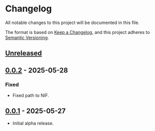 # Changelog

All notable changes to this project will be documented in this file.

The format is based on [Keep a Changelog](https://keepachangelog.com/en/1.0.0/),
and this project adheres to [Semantic Versioning](https://semver.org/spec/v2.0.0.html).

## [Unreleased]

## [0.0.2] - 2025-05-28

### Fixed

- Fixed path to NIF.

## [0.0.1] - 2025-05-27

- Initial alpha release.

[unreleased]: https://github.com/maxdeviant/aragorn2/compare/v0.0.2...HEAD
[0.0.2]: https://github.com/maxdeviant/aragorn2/compare/v0.0.1...v0.0.2
[0.0.1]: https://github.com/maxdeviant/aragorn2/compare/a412860...v0.0.1
